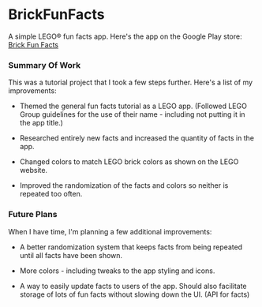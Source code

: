 # BrickFunFacts
A simple LEGO® fun facts app. Here's the app on the Google Play store: [Brick Fun Facts](https://play.google.com/store/apps/details?id=com.jdsandifer.brickfunfacts)

### Summary Of Work
This was a tutorial project that I took a few steps further.
Here's a list of my improvements:

- Themed the general fun facts tutorial as a LEGO app.
  (Followed LEGO Group guidelines for the use of their
  name - including not putting it in the app title.)

- Researched entirely new facts and increased the quantity
  of facts in the app.

- Changed colors to match LEGO brick colors as shown on
  the LEGO website.

- Improved the randomization of the facts and colors so
  neither is repeated too often.


### Future Plans
When I have time, I'm planning a few additional improvements:

- A better randomization system that keeps facts
  from being repeated until all facts have been shown.

- More colors - including tweaks to the app styling and 
  icons.

- A way to easily update facts to users of the app.
  Should also facilitate storage of lots of
  fun facts without slowing down the UI. (API for facts)
